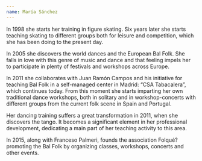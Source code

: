 ```yaml
---
name: María Sánchez
---
```


In 1998 she starts her training in figure skating. Six years later she starts teaching skating to different groups both for leisure and competition, which she has been doing to the present day.

In 2005 she discovers the world dances and the European Bal Folk. She falls in love with this genre of music and dance and that feeling impels her to participate in plenty of festivals and workshops across Europe.

In 2011 she collaborates with Juan Ramón Campos and his initiative for teaching Bal Folk in a self-managed center in Madrid: “CSA Tabacalera”, which continues today. From this moment she starts imparting her own traditional dance workshops, both in solitary and in workshop-concerts with different groups from the current folk scene in Spain and Portugal.

Her dancing training suffers a great transformation in 2011, when she discovers the tango. It becomes a significant element in her professional development, dedicating a main part of her teaching activity to this area.

In 2015, along with Franceso Palmeri, founds the association Folqué? promoting the Bal Folk by organizing classes, workshops, concerts and other events.
